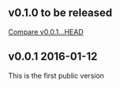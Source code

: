 ## v0.1.0 to be released

[Compare v0.0.1...HEAD](https://github.com/evilmartians/evil-client/compare/v0.0.1...HEAD)

## v0.0.1 2016-01-12

This is the first public version
